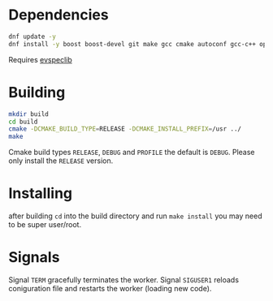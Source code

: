 

# Dependencies
```bash
dnf update -y
dnf install -y boost boost-devel git make gcc cmake autoconf gcc-c++ openssl curl firewalld vim postgres-devel hiredis-devel libuv libuv-devel

```
Requires [evspeclib](../evaluator_spec_lib/README.md)


# Building
```bash
mkdir build
cd build
cmake -DCMAKE_BUILD_TYPE=RELEASE -DCMAKE_INSTALL_PREFIX=/usr ../ 
make
```
Cmake build types `RELEASE`, `DEBUG` and `PROFILE` the default is `DEBUG`. Please only install the `RELEASE` version.

# Installing
after building `cd` into the build directory and run `make install` you may need to be super user/root.


# Signals
Signal `TERM` gracefully terminates the worker.
Signal `SIGUSER1` reloads coniguration file and restarts the worker (loading new code).

